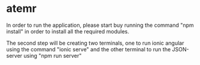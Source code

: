 # atemr

In order to run the application, please start buy running the command "npm install" in order to install all the required modules.

The second step will be creating two terminals, one to run ionic angular using the command "ionic serve" and the other terminal to run the JSON-server using "npm run server" 
